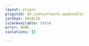 ```yaml
---
layout: plugin
pluginId: de.inetsoftware.appbundler
jarSha1: INVALID
isJarAvailable: false
error: NONE
violations: []

---
```

